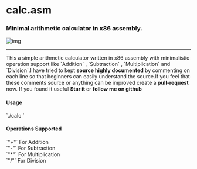 <h1>calc.asm</h1>
<h3>Minimal arithmetic calculator in x86 assembly.</h3>

![img](https://raw.githubusercontent.com/flouthoc/calc.asm/master/art/calc.gif)

<hr>
This a simple arithmetic calculator written in x86 assembly with minimalistic operation support like `Addition` , `Subtraction` , `Multiplication` and `Division`.I have tried to kept <strong>source highly documented</strong> by commenting on each line so that beginners can easily understand the source.If you feel that these comments source or anything can be improved create a <strong>pull-request</strong> now. If you found it useful <strong> Star it </strong> or <strong>follow me on github </strong>


<h4>Usage</h4>
`./calc <operator> <operand1> <operand2>`


<h4>Operations Supported</h4>
`"+"` For Addition <br>
`"-"` For Subtraction <br>
`"*"` For Multiplication <br>
`"/"` For Division <br>




